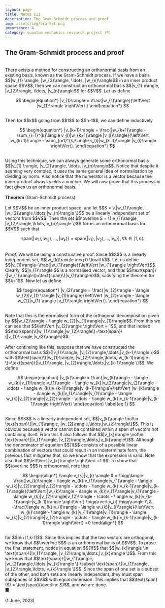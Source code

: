 ```yaml
---
layout: page
title: Notes III
description: The Gram-Schmidt process and proof
img: assets/img/bra ket.png
importance: 4
category: quantum mechanics research project (P)
---
```


<h2>
The Gram-Schmidt process and proof
</h2>

<br>
There exists a method for constructing an orthonormal basis from an existing basis, known as the Gram-Schmidt process. If we have a basis $$|w_{1} \rangle, |w_{2}\rangle, \ldots, |w_{n}\rangle$$ in an inner product space $$V$$, then we can construct an orthonormal basis $$|v_{1} \rangle, |v_{2}\rangle, \ldots, |v_{n}\rangle$$ for $$V$$. Let us define 
<br>

$$
\begin{equation*} |v_{1}\rangle = \frac{|w_{1}\rangle}{\left\Vert |w_{1}\rangle \right\Vert } \end{equation*}
$$

<br>
Then for $$k$$ going from $$1$$ to $$n-1$$, we can define inductively
<br>

$$
\begin{equation*} |v_{k+1}\rangle = \frac{|w_{k+1}\rangle - \sum_{i=1}^{k}\langle v_{i}|w_{k+1}\rangle |v_{i}\rangle}{\left\Vert |w_{k+1}\rangle - \sum_{i=1}^{k}\langle v_{i}|w_{k+1}\rangle |v_{i}\rangle \right\Vert}. \end{equation*}
$$

<br>
Using this technique, we can always generate some orthonormal basis $$|v_{1} \rangle, |v_{2}\rangle, \ldots, |v_{n}\rangle$$. Notice that despite it seeming very complex, it uses the same general idea of normalisation by dividing by norm. Also notice that the numerator is a vector because the inner product always yields a number. We will now prove that this process in fact gives us an orthonormal basis. 
<br>
<br>
<b> Theorem </b> (Gram-Schmidt process)
<br>
<br>
Let $$V$$ be an inner product space, and let $$S = \{|w_{1}\rangle, |w_{2}\rangle,\ldots,|w_{n}\rangle \}$$ be a linearly independent set of vectors from $$V$$. Then the set $$\overline S = \{|v_{1}\rangle, |v_{2}\rangle,\ldots,|v_{n}\rangle \}$$ forms an orthonormal basis for $$V$$ such that 
<br>

$$
\begin{equation*} \text{span}\{|w_{1}\rangle, |w_{2}\rangle,\ldots,|w_{k}\rangle \}=\text{span}\{|v_{1}\rangle, |v_{2}\rangle,\ldots,|v_{k}\rangle \}, \forall k\in [1,n]. \end{equation*}
$$

<br>
<i> Proof. </i> We will be using a constructive proof. Since $$S$$ is a linearly independent set, $$|w_{k}\rangle \neq 0 \forall k$$. Let us define $$|v_{1}\rangle=\frac{|w_{1}\rangle}{\left\Vert |w_{1}\rangle \right\Vert}$$. Clearly, $$|v_{1}\rangle $$ is a normalised vector, and thus $$\text{span}\{|w_{1}\rangle\}=\text{span}\{|v_{1}\rangle\}$$, satisfying the theorem for $$k=1$$. Now let us define
<br>

$$
\begin{equation*} |v_{2}\rangle = \frac{|w_{2}\rangle - \langle w_{2}|v_{1} \rangle |v_{1}\rangle}{\left\Vert |w_{2}\rangle - \langle w_{2}|v_{1} \rangle |v_{1}\rangle \right\Vert}. \end{equation*}
$$

<br>
Note that this is the normalised form of the orthogonal decomposition given by $$|w_{2}\rangle - \langle w_{2}|v_{1}\rangle|v_{1}\rangle$$. From this we can see that $$\left\Vert |v_{2}\rangle \right\Vert = 1$$, and that indeed $$\text{span}\{|w_{1}\rangle,|w_{2}\rangle\}=\text{span}\{|v_{1}\rangle,|v_{2}\rangle\}$$. 
<br>
<br>
After continuing like this, suppose that we have constructed the orthonormal basis $$\{|v_{1}\rangle, |v_{2}\rangle,\ldots,|v_{k-1}\rangle \}$$ with $$\text{span}\{|w_{1}\rangle, |w_{2}\rangle,\ldots,|w_{k-1}\rangle \}=\text{span}\{|v_{1}\rangle, |v_{2}\rangle,\ldots,|v_{k-1}\rangle \}$$. We define

$$
\begin{equation} |v_{k}\rangle = \frac{|w_{k}\rangle - \langle w_{k}|v_{1}\rangle|v_{1}\rangle - \langle w_{k}|v_{2}\rangle|v_{2}\rangle - \cdots - \langle w_{k}|v_{k-1}\rangle|v_{k-1}\rangle}{\left\Vert |w_{k}\rangle - \langle w_{k}|v_{1}\rangle|v_{1}\rangle - \langle w_{k}|v_{2}\rangle|v_{2}\rangle - \cdots - \langle w_{k}|v_{k-1}\rangle|v_{k-1}\rangle \right\Vert} \end{equation} \label{eq:1}
$$

<br>
Since $$S$$ is a linearly independent set, $$|v_{k}\rangle \not\in \text{span}\{|w_{1}\rangle, |w_{2}\rangle,\ldots,|w_{k}\rangle\}$$. This is obvious because a vector cannot be contained within a span of vectors not containing itself. From this it also follows that $$|v_{k}\rangle \not\in \text{span}\{|v_{1}\rangle, |v_{2}\rangle,\ldots,|v_{k}\rangle\}$$. Although the denominator of equation $$(1)$$ consists of a possible linear combination of vectors that could result in an indeterminate form, the previous fact mitigates that, so we know that the expression is valid. Note also that $$\left\Vert |v_{k}\rangle \right\Vert =1 $$. To show that $$\overline S$$ is orthonormal, note that 
<br>

$$
\begin{align*} 
\langle v_{k}|v_{i} \rangle & = \bigg\langle \frac{|w_{k}\rangle - \langle w_{k}|v_{1}\rangle|v_{1}\rangle - \langle w_{k}|v_{2}\rangle|v_{2}\rangle - \cdots - \langle w_{k}|v_{k-1}\rangle|v_{k-1}\rangle}{\left\Vert |w_{k}\rangle - \langle w_{k}|v_{1}\rangle|v_{1}\rangle - \langle w_{k}|v_{2}\rangle|v_{2}\rangle - \cdots - \langle w_{k}|v_{k-1}\rangle|v_{k-1}\rangle \right\Vert} \bigg\rvert v_{i} \bigg\rangle \\ &
=\frac{\langle w_{k}|v_{i}\rangle - \langle w_{k}|v_{i}\rangle}{\left\Vert |w_{k}\rangle - \langle w_{k}|v_{1}\rangle|v_{1}\rangle - \langle w_{k}|v_{2}\rangle|v_{2}\rangle - \cdots - \langle w_{k}|v_{k-1}\rangle|v_{k-1}\rangle \right\Vert}
=0
\end{align*}
$$

<br>
for $$i\in [1,k-1]$$. Since this implies that the two vectors are orthogonal, we know that $$\overline S$$ is an orthonormal basis of $$V$$. To prove the final statement, notice in equation $$(1)$$ that $$|w_{k}\rangle \in \text{span}\{|v_{1}\rangle, |v_{2}\rangle,\ldots,|v_{k}\rangle \}$$. From this we know that $$\text{span}\{|w_{1}\rangle, |w_{2}\rangle,\ldots,|w_{k}\rangle \} \subset \text{span}\{|v_{1}\rangle, |v_{2}\rangle,\ldots,|v_{k}\rangle \}$$. Since the span of one set is a subset of the other, and both sets are linearly independent, they must span subspaces of $$V$$ with equal dimension. This implies that $$\text{span}(S) = \text{span}(\overline S)$$, and we are done. 
<br>
■
<br>
<br>
(1 June, 2023)
